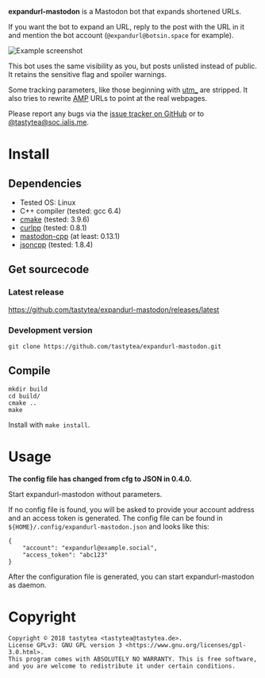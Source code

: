 **expandurl-mastodon** is a Mastodon bot that expands shortened URLs.

If you want the bot to expand an URL, reply to the post with the URL in it and
mention the bot account (`@expandurl@botsin.space` for example).

![Example screenshot](https://user-images.githubusercontent.com/3681516/39963736-908e3eea-5663-11e8-9a9c-55ca74279235.jpg)

This bot uses the same visibility as you, but posts unlisted instead of public.
It retains the sensitive flag and spoiler warnings.

Some tracking parameters, like those beginning with
[utm_](https://en.wikipedia.org/wiki/UTM_parameters) are stripped. It also tries
to rewrite [AMP](https://en.wikipedia.org/wiki/Accelerated_Mobile_Pages) URLs to
point at the real webpages.

Please report any bugs via the
[issue tracker on GitHub](https://github.com/tastytea/expandurl-mastodon/issues)
or to [@tastytea@soc.ialis.me](https://soc.ialis.me/@tastytea).

# Install

## Dependencies

 * Tested OS: Linux
 * C++ compiler (tested: gcc 6.4)
 * [cmake](https://cmake.org/) (tested: 3.9.6)
 * [curlpp](http://www.curlpp.org/) (tested: 0.8.1)
 * [mastodon-cpp](https://github.com/tastytea/mastodon-cpp) (at least: 0.13.1)
 * [jsoncpp](https://github.com/open-source-parsers/jsoncpp) (tested: 1.8.4)

## Get sourcecode

### Latest release

https://github.com/tastytea/expandurl-mastodon/releases/latest

### Development version

    git clone https://github.com/tastytea/expandurl-mastodon.git

## Compile

    mkdir build
    cd build/
    cmake ..
    make

Install with `make install`.

# Usage

**The config file has changed from cfg to JSON in 0.4.0.**

Start expandurl-mastodon without parameters.

If no config file is found, you will be asked to provide your account address
and an access token is generated. The config file can be found in
`${HOME}/.config/expandurl-mastodon.json` and looks like this:

    {
        "account": "expandurl@example.social",
        "access_token": "abc123"
    }

After the configuration file is generated, you can start expandurl-mastodon as
daemon.

# Copyright

    Copyright © 2018 tastytea <tastytea@tastytea.de>.
    License GPLv3: GNU GPL version 3 <https://www.gnu.org/licenses/gpl-3.0.html>.
    This program comes with ABSOLUTELY NO WARRANTY. This is free software,
    and you are welcome to redistribute it under certain conditions.
